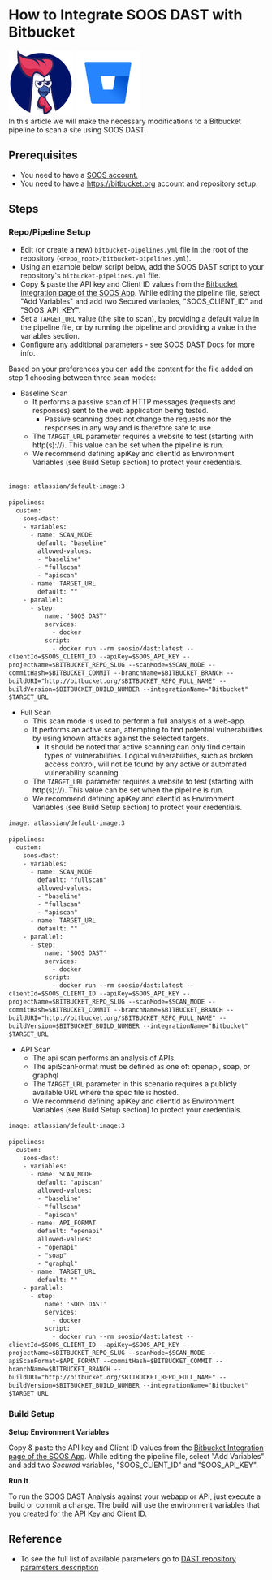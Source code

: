 # How to Integrate SOOS DAST with Bitbucket
<div>
<img src="../assets/img/SOOS-Icon.png" alt="SOOS" width="128" height="128">
<img src="../assets/img/bitbucket.png" alt="Bitbucket" width="128" height="128">
</div>
In this article we will make the necessary modifications to a Bitbucket pipeline to scan a site using SOOS DAST.

## Prerequisites

- You need to have a [SOOS account.](https://app.soos.io/register)
- You need to have a https://bitbucket.org account and repository setup.

## Steps

### **Repo/Pipeline Setup**
* Edit (or create a new) `bitbucket-pipelines.yml` file in the root of the repository (`<repo_root>/bitbucket-pipelines.yml`).
* Using an example below script below, add the SOOS DAST script to your repository's `bitbucket-pipelines.yml` file.
* Copy & paste the API key and Client ID values from the [Bitbucket Integration page of the SOOS App](https://app.soos.io/integrate/dast?id=bitbucket). While editing the pipeline file, select "Add Variables" and add two Secured variables, "SOOS_CLIENT_ID" and "SOOS_API_KEY".
* Set a `TARGET_URL` value (the site to scan), by providing a default value in the pipeline file, or by running the pipeline and providing a value in the variables section.
* Configure any additional parameters - see [SOOS DAST Docs](https://github.com/soos-io/soos-dast) for more info.

Based on your preferences you can add the content for the file added on step 1 choosing between three scan modes:

* Baseline Scan
    * It performs a passive scan of HTTP messages (requests and responses) sent to the web application being tested. 
        * Passive scanning does not change the requests nor the responses in any way and is therefore safe to use.
    * The `TARGET_URL` parameter requires a website to test (starting with http(s)://). This value can be set when the pipeline is run.
    * We recommend defining apiKey and clientId as Environment Variables (see Build Setup section) to protect your credentials.

```

image: atlassian/default-image:3

pipelines:
  custom:
    soos-dast:
    - variables:
      - name: SCAN_MODE
        default: "baseline"
        allowed-values:
        - "baseline"
        - "fullscan"
        - "apiscan"
      - name: TARGET_URL
        default: ""
    - parallel:
      - step:
          name: 'SOOS DAST'
          services:
            - docker
          script:
            - docker run --rm soosio/dast:latest --clientId=$SOOS_CLIENT_ID --apiKey=$SOOS_API_KEY --projectName=$BITBUCKET_REPO_SLUG --scanMode=$SCAN_MODE --commitHash=$BITBUCKET_COMMIT --branchName=$BITBUCKET_BRANCH --buildURI="http://bitbucket.org/$BITBUCKET_REPO_FULL_NAME" --buildVersion=$BITBUCKET_BUILD_NUMBER --integrationName="Bitbucket" $TARGET_URL
```

* Full Scan 
    * This scan mode is used to perform a full analysis of a web-app. 
    * It performs an active scan, attempting to find potential vulnerabilities by using known attacks against the selected targets. 
        * It should be noted that active scanning can only find certain types of vulnerabilities. Logical vulnerabilities, such as broken access control, will not be found by any active or automated vulnerability scanning.
    * The `TARGET_URL` parameter requires a website to test (starting with http(s)://). This value can be set when the pipeline is run.
    * We recommend defining apiKey and clientId as Environment Variables (see Build Setup section) to protect your credentials.

```
image: atlassian/default-image:3

pipelines:
  custom:
    soos-dast:
    - variables:
      - name: SCAN_MODE
        default: "fullscan"
        allowed-values:
        - "baseline"
        - "fullscan"
        - "apiscan"
      - name: TARGET_URL
        default: ""
    - parallel:
      - step:
          name: 'SOOS DAST'
          services:
            - docker
          script:
            - docker run --rm soosio/dast:latest --clientId=$SOOS_CLIENT_ID --apiKey=$SOOS_API_KEY --projectName=$BITBUCKET_REPO_SLUG --scanMode=$SCAN_MODE --commitHash=$BITBUCKET_COMMIT --branchName=$BITBUCKET_BRANCH --buildURI="http://bitbucket.org/$BITBUCKET_REPO_FULL_NAME" --buildVersion=$BITBUCKET_BUILD_NUMBER --integrationName="Bitbucket" $TARGET_URL
```

* API Scan 
    * The api scan performs an analysis of APIs.
    * The apiScanFormat must be defined as one of: openapi, soap, or graphql
    * The `TARGET_URL` parameter in this scenario requires a publicly available URL where the spec file is hosted.
    * We recommend defining apiKey and clientId as Environment Variables (see Build Setup section) to protect your credentials.

```
image: atlassian/default-image:3

pipelines:
  custom:
    soos-dast:
    - variables:
      - name: SCAN_MODE
        default: "apiscan"
        allowed-values:
        - "baseline"
        - "fullscan"
        - "apiscan"
      - name: API_FORMAT
        default: "openapi"
        allowed-values:
        - "openapi"
        - "soap"
        - "graphql"
      - name: TARGET_URL
        default: ""
    - parallel:
      - step:
          name: 'SOOS DAST'
          services:
            - docker
          script:
            - docker run --rm soosio/dast:latest --clientId=$SOOS_CLIENT_ID --apiKey=$SOOS_API_KEY --projectName=$BITBUCKET_REPO_SLUG --scanMode=$SCAN_MODE --apiScanFormat=$API_FORMAT --commitHash=$BITBUCKET_COMMIT --branchName=$BITBUCKET_BRANCH --buildURI="http://bitbucket.org/$BITBUCKET_REPO_FULL_NAME" --buildVersion=$BITBUCKET_BUILD_NUMBER --integrationName="Bitbucket" $TARGET_URL
```

### **Build Setup**
**Setup Environment Variables**

Copy & paste the API key and Client ID values from the [Bitbucket Integration page of the SOOS App](https://app.soos.io/integrate/dast?id=bitbucket). While editing the pipeline file, select "Add Variables" and add two *Secured* variables, "SOOS_CLIENT_ID" and "SOOS_API_KEY".

**Run It**

To run the SOOS DAST Analysis against your webapp or API, just execute a build or commit a change. The build will use the environment variables that you created for the API Key and Client ID.

## Reference
* To see the full list of available parameters go to [DAST repository parameters description](https://github.com/soos-io/soos-dast#parameters)